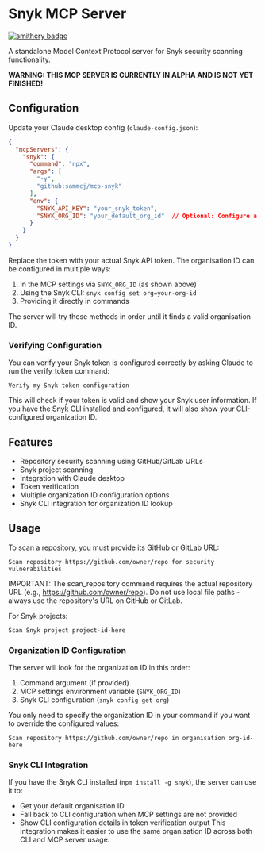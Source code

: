 # Snyk MCP Server

[![smithery badge](https://smithery.ai/badge/@sammcj/mcp-snyk)](https://smithery.ai/server/@sammcj/mcp-snyk)

A standalone Model Context Protocol server for Snyk security scanning functionality.

**WARNING: THIS MCP SERVER IS CURRENTLY IN ALPHA AND IS NOT YET FINISHED!**

## Configuration

Update your Claude desktop config (`claude-config.json`):

```json
{
  "mcpServers": {
    "snyk": {
      "command": "npx",
      "args": [
        "-y",
        "github:sammcj/mcp-snyk"
      ],
      "env": {
        "SNYK_API_KEY": "your_snyk_token",
        "SNYK_ORG_ID": "your_default_org_id"  // Optional: Configure a default organisation ID
      }
    }
  }
}
```

Replace the token with your actual Snyk API token. The organisation ID can be configured in multiple ways:

1. In the MCP settings via `SNYK_ORG_ID` (as shown above)
2. Using the Snyk CLI: `snyk config set org=your-org-id`
3. Providing it directly in commands

The server will try these methods in order until it finds a valid organisation ID.

### Verifying Configuration

You can verify your Snyk token is configured correctly by asking Claude to run the verify_token command:

```
Verify my Snyk token configuration
```

This will check if your token is valid and show your Snyk user information. If you have the Snyk CLI installed and configured, it will also show your CLI-configured organization ID.

## Features

- Repository security scanning using GitHub/GitLab URLs
- Snyk project scanning
- Integration with Claude desktop
- Token verification
- Multiple organization ID configuration options
- Snyk CLI integration for organization ID lookup

## Usage

To scan a repository, you must provide its GitHub or GitLab URL:

```
Scan repository https://github.com/owner/repo for security vulnerabilities
```

IMPORTANT: The scan_repository command requires the actual repository URL (e.g., https://github.com/owner/repo). Do not use local file paths - always use the repository's URL on GitHub or GitLab.

For Snyk projects:

```
Scan Snyk project project-id-here
```

### Organization ID Configuration

The server will look for the organization ID in this order:

1. Command argument (if provided)
2. MCP settings environment variable (`SNYK_ORG_ID`)
3. Snyk CLI configuration (`snyk config get org`)

You only need to specify the organization ID in your command if you want to override the configured values:

```
Scan repository https://github.com/owner/repo in organisation org-id-here
```

### Snyk CLI Integration

If you have the Snyk CLI installed (`npm install -g snyk`), the server can use it to:

- Get your default organisation ID
- Fall back to CLI configuration when MCP settings are not provided
- Show CLI configuration details in token verification output
This integration makes it easier to use the same organisation ID across both CLI and MCP server usage.
